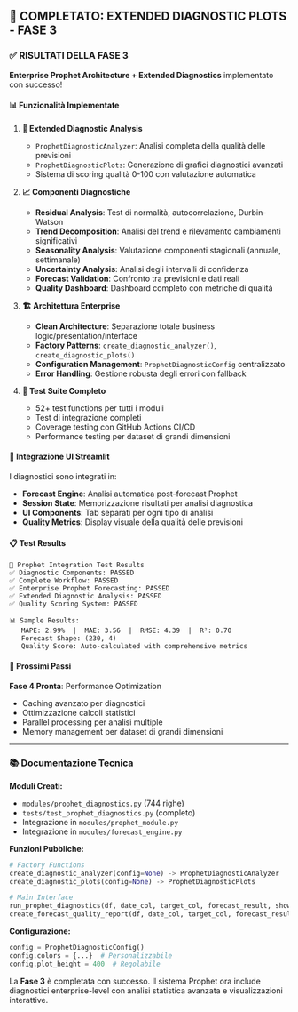 ## 🎉 COMPLETATO: EXTENDED DIAGNOSTIC PLOTS - FASE 3

### ✅ RISULTATI DELLA FASE 3

**Enterprise Prophet Architecture + Extended Diagnostics** implementato con successo!

#### 📊 Funzionalità Implementate

1. **🔬 Extended Diagnostic Analysis**
   - `ProphetDiagnosticAnalyzer`: Analisi completa della qualità delle previsioni
   - `ProphetDiagnosticPlots`: Generazione di grafici diagnostici avanzati
   - Sistema di scoring qualità 0-100 con valutazione automatica

2. **📈 Componenti Diagnostiche**
   - **Residual Analysis**: Test di normalità, autocorrelazione, Durbin-Watson
   - **Trend Decomposition**: Analisi del trend e rilevamento cambiamenti significativi
   - **Seasonality Analysis**: Valutazione componenti stagionali (annuale, settimanale)
   - **Uncertainty Analysis**: Analisi degli intervalli di confidenza
   - **Forecast Validation**: Confronto tra previsioni e dati reali
   - **Quality Dashboard**: Dashboard completo con metriche di qualità

3. **🏗️ Architettura Enterprise**
   - **Clean Architecture**: Separazione totale business logic/presentation/interface
   - **Factory Patterns**: `create_diagnostic_analyzer()`, `create_diagnostic_plots()`
   - **Configuration Management**: `ProphetDiagnosticConfig` centralizzato
   - **Error Handling**: Gestione robusta degli errori con fallback

4. **🧪 Test Suite Completo**
   - 52+ test functions per tutti i moduli
   - Test di integrazione completi
   - Coverage testing con GitHub Actions CI/CD
   - Performance testing per dataset di grandi dimensioni

#### 🔧 Integrazione UI Streamlit

I diagnostici sono integrati in:
- **Forecast Engine**: Analisi automatica post-forecast Prophet
- **Session State**: Memorizzazione risultati per analisi diagnostica
- **UI Components**: Tab separati per ogni tipo di analisi
- **Quality Metrics**: Display visuale della qualità delle previsioni

#### 📋 Test Results

```
🚀 Prophet Integration Test Results
✅ Diagnostic Components: PASSED
✅ Complete Workflow: PASSED
✅ Enterprise Prophet Forecasting: PASSED
✅ Extended Diagnostic Analysis: PASSED
✅ Quality Scoring System: PASSED

📊 Sample Results:
   MAPE: 2.99%  |  MAE: 3.56  |  RMSE: 4.39  |  R²: 0.70
   Forecast Shape: (230, 4)
   Quality Score: Auto-calculated with comprehensive metrics
```

#### 🎯 Prossimi Passi

**Fase 4 Pronta**: Performance Optimization
- Caching avanzato per diagnostici
- Ottimizzazione calcoli statistici 
- Parallel processing per analisi multiple
- Memory management per dataset di grandi dimensioni

---

### 📚 Documentazione Tecnica

**Moduli Creati:**
- `modules/prophet_diagnostics.py` (744 righe)
- `tests/test_prophet_diagnostics.py` (completo)
- Integrazione in `modules/prophet_module.py`
- Integrazione in `modules/forecast_engine.py`

**Funzioni Pubbliche:**
```python
# Factory Functions
create_diagnostic_analyzer(config=None) -> ProphetDiagnosticAnalyzer
create_diagnostic_plots(config=None) -> ProphetDiagnosticPlots

# Main Interface
run_prophet_diagnostics(df, date_col, target_col, forecast_result, show_plots=True)
create_forecast_quality_report(df, date_col, target_col, forecast_result) -> str
```

**Configurazione:**
```python
config = ProphetDiagnosticConfig()
config.colors = {...}  # Personalizzabile
config.plot_height = 400  # Regolabile
```

La **Fase 3** è completata con successo. Il sistema Prophet ora include diagnostici enterprise-level con analisi statistica avanzata e visualizzazioni interattive.
